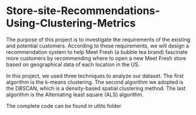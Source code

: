 # Store-site-Recommendations-Using-Clustering-Metrics

The purpose of this project is to investigate the requirements of the existing and potential customers. According to these requirements, 
we will design a recommendation system to help Meet Fresh (a bubble tea brand) fascinate more customers by recommending where to open a new Meet Fresh store based 
on geographical data of each location in the US.

In this project, we used three techniques to analyze our dataset. The first algorithm is the k-means clustering. The second algorithm we adopted is the DBSCAN,
which is a density-based spatial clustering method. The last algorithm is the Alternating least square (ALS) algorithm.

The complete code can be found in utlits folder
